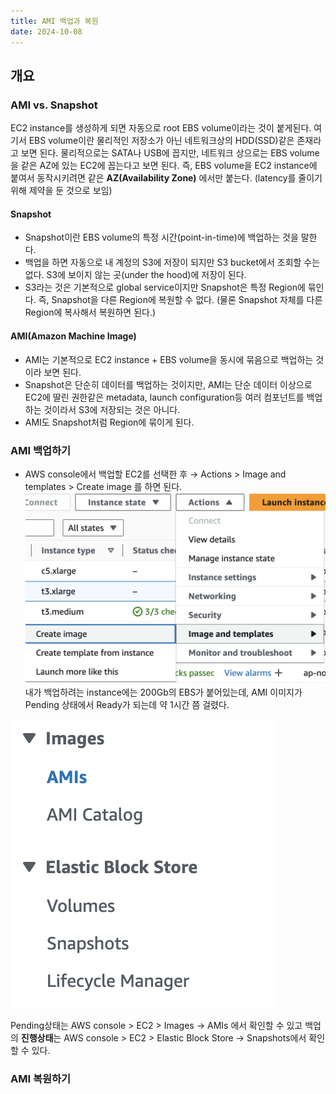 ```yaml
---
title: AMI 백업과 복원
date: 2024-10-08
---
```


## 개요

### AMI vs. Snapshot

EC2 instance를 생성하게 되면 자동으로 root EBS volume이라는 것이 붙게된다.
여기서 EBS volume이란 물리적인 저장소가 아닌 네트워크상의 HDD(SSD)같은 존재라고 보면 된다.
물리적으로는 SATA나 USB에 꼽지만, 네트워크 상으로는 EBS volume을 같은 AZ에 있는 EC2에 꼽는다고 보면 된다.
즉, EBS volume을 EC2 instance에 붙여서 동작시키려면 같은 **AZ(Availability Zone)** 에서만 붙는다.
(latency를 줄이기 위해 제약을 둔 것으로 보임)

#### Snapshot

- Snapshot이란 EBS volume의 특정 시간(point-in-time)에 백업하는 것을 말한다.
- 백업을 하면 자동으로 내 계정의 S3에 저장이 되지만 S3 bucket에서 조회할 수는 없다. S3에 보이지 않는 곳(under the hood)에 저장이 된다.
- S3라는 것은 기본적으로 global service이지만 Snapshot은 특정 Region에 묶인다. 즉, Snapshot을 다른 Region에 복원할 수 없다. (물론 Snapshot 자체를 다른 Region에 복사해서 복원하면 된다.)

#### AMI(Amazon Machine Image)

- AMI는 기본적으로 EC2 instance + EBS volume을 동시에 묶음으로 백업하는 것이라 보면 된다.
- Snapshot은 단순히 데이터를 백업하는 것이지만, AMI는 단순 데이터 이상으로 EC2에 딸린 권한같은 metadata, launch configuration등 여러 컴포넌트를 백업하는 것이라서 S3에 저장되는 것은 아니다.
- AMI도 Snapshot처럼 Region에 묶이게 된다.

### AMI 백업하기
- AWS console에서 백업할 EC2를 선택한 후 → Actions > Image and templates > Create image 를 하면 된다.
  ![centre|450](<./_images/20241008105956.png>)
  내가 백업하려는 instance에는 200Gb의 EBS가 붙어있는데,
  AMI 이미지가 Pending 상태에서 Ready가 되는데 약 1시간 쯤 걸렸다.

![center|200](<./_images/20241008113901.png>)


Pending상태는 AWS console > EC2 > Images → AMIs 에서 확인할 수 있고
백업의 **진행상태**는 AWS console > EC2 > Elastic Block Store → Snapshots에서 확인할 수 있다.

### AMI 복원하기
